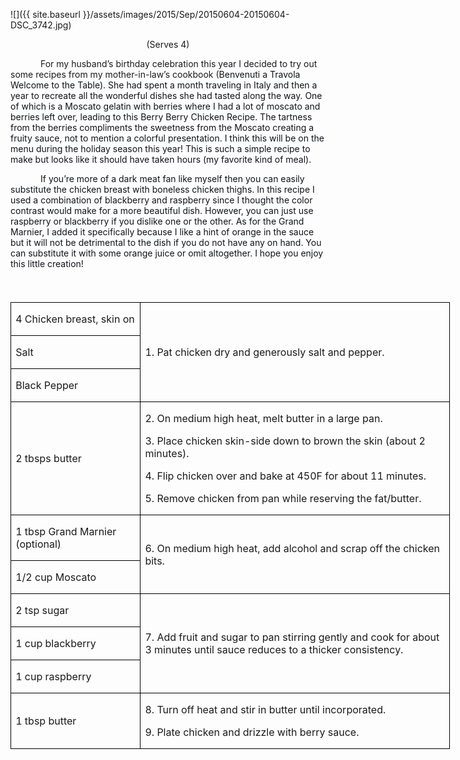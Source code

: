 ![]({{ site.baseurl }}/assets/images/2015/Sep/20150604-20150604-DSC_3742.jpg)

<p align=center style='text-align:center'><span>(Serves 4)</span></p>

<p style='text-indent:.5in'><span>For
my husband’s birthday celebration this year I decided to try out some recipes
from my mother-in-law’s cookbook (</span><span style='
color:#10131A'>Benvenuti a Travola Welcome to the Table). She had spent a month
traveling in Italy and then a year to recreate all the wonderful dishes she had
tasted along the way. One of which is a Moscato gelatin with berries where I
had a lot of moscato and berries left over, leading to this Berry Berry Chicken
Recipe. The tartness from the berries compliments the sweetness from the
Moscato creating a fruity sauce, not to mention a colorful presentation. I
think this will be on the menu during the holiday season this year! This is
such a simple recipe to make but looks like it should have taken hours (my
favorite kind of meal). </span></p>

<p style='text-indent:.5in'><span style='
color:#10131A'>If you’re more of a dark meat fan like myself then you can
easily substitute the chicken breast with boneless chicken thighs. In this
recipe I used a combination of blackberry and raspberry since I thought the
color contrast would make for a more beautiful dish. However, you can just use
raspberry or blackberry if you dislike one or the other. As for the Grand
Marnier, I added it specifically because I like a hint of orange in the sauce
but it will not be detrimental to the dish if you do not have any on hand. You
can substitute it with some orange juice or omit altogether. I hope you enjoy
this little creation!</span></p>

<p><span style='font-size:14.0pt;'>&nbsp;</span></p>

<table border=1 cellspacing=0 cellpadding=0 width=527
 style='width:527.05pt;border-collapse:collapse;border:none'>
 <tr style='height:18.8pt'>
  <td width=149 style='width:149.3pt;border:solid windowtext 1.0pt;padding:
  0in 5.4pt 0in 5.4pt;height:18.8pt'>
  <p><span>4 Chicken breast, skin on</span></p>
  </td>
  <td width=378 rowspan=3 style='width:377.75pt;border:solid windowtext 1.0pt;
  border-left:none;padding:0in 5.4pt 0in 5.4pt;height:18.8pt'>
  <p><span>1. Pat chicken dry and
  generously salt and pepper.</span></p>
  </td>
 </tr>
 <tr style='height:18.8pt'>
  <td width=149 style='width:149.3pt;border:solid windowtext 1.0pt;border-top:
  none;padding:0in 5.4pt 0in 5.4pt;height:18.8pt'>
  <p><span>Salt</span></p>
  </td>
 </tr>
 <tr style='height:18.8pt'>
  <td width=149 style='width:149.3pt;border:solid windowtext 1.0pt;border-top:
  none;padding:0in 5.4pt 0in 5.4pt;height:18.8pt'>
  <p><span>Black Pepper</span></p>
  </td>
 </tr>
 <tr style='height:18.8pt'>
  <td width=149 style='width:149.3pt;border:solid windowtext 1.0pt;border-top:
  none;padding:0in 5.4pt 0in 5.4pt;height:18.8pt'>
  <p><span>2 tbsps butter</span></p>
  </td>
  <td width=378 style='width:377.75pt;border-top:none;border-left:none;
  border-bottom:solid windowtext 1.0pt;border-right:solid windowtext 1.0pt;
  padding:0in 5.4pt 0in 5.4pt;height:18.8pt'>
  <p><span>2. On medium high heat,
  melt butter in a large pan.</span></p>
  <p><span>3. Place chicken skin-side
  down to brown the skin (about 2 minutes).</span></p>
  <p><span>4. Flip chicken over and
  bake at 450F for about 11 minutes.</span></p>
  <p><span>5. Remove chicken from pan
  while reserving the fat/butter.</span></p>
  </td>
 </tr>
 <tr style='height:18.8pt'>
  <td width=149 style='width:149.3pt;border:solid windowtext 1.0pt;border-top:
  none;padding:0in 5.4pt 0in 5.4pt;height:18.8pt'>
  <p><span>1 tbsp Grand Marnier (optional)</span></p>
  </td>
  <td width=378 rowspan=2 style='width:377.75pt;border-top:none;border-left:
  none;border-bottom:solid windowtext 1.0pt;border-right:solid windowtext 1.0pt;
  padding:0in 5.4pt 0in 5.4pt;height:18.8pt'>
  <p><span>6. On medium high heat,
  add alcohol and scrap off the chicken bits.</span></p>
  </td>
 </tr>
 <tr style='height:18.8pt'>
  <td width=149 style='width:149.3pt;border:solid windowtext 1.0pt;border-top:
  none;padding:0in 5.4pt 0in 5.4pt;height:18.8pt'>
  <p><span>1/2 cup Moscato</span></p>
  </td>
 </tr>
 <tr style='height:18.8pt'>
  <td width=149 style='width:149.3pt;border:solid windowtext 1.0pt;border-top:
  none;padding:0in 5.4pt 0in 5.4pt;height:18.8pt'>
  <p><span>2 tsp sugar</span></p>
  </td>
  <td width=378 rowspan=3 style='width:377.75pt;border-top:none;border-left:
  none;border-bottom:solid windowtext 1.0pt;border-right:solid windowtext 1.0pt;
  padding:0in 5.4pt 0in 5.4pt;height:18.8pt'>
  <p><span>7. Add fruit and sugar to
  pan stirring gently and cook for about 3 minutes until sauce reduces to a
  thicker consistency.</span></p>
  </td>
 </tr>
 <tr style='height:18.8pt'>
  <td width=149 style='width:149.3pt;border:solid windowtext 1.0pt;border-top:
  none;padding:0in 5.4pt 0in 5.4pt;height:18.8pt'>
  <p><span>1 cup blackberry</span></p>
  </td>
 </tr>
 <tr style='height:18.8pt'>
  <td width=149 style='width:149.3pt;border:solid windowtext 1.0pt;border-top:
  none;padding:0in 5.4pt 0in 5.4pt;height:18.8pt'>
  <p><span>1 cup raspberry</span></p>
  </td>
 </tr>
 <tr style='height:18.8pt'>
  <td width=149 style='width:149.3pt;border:solid windowtext 1.0pt;border-top:
  none;padding:0in 5.4pt 0in 5.4pt;height:18.8pt'>
  <p><span>1 tbsp butter</span></p>
  </td>
  <td width=378 style='width:377.75pt;border-top:none;border-left:none;
  border-bottom:solid windowtext 1.0pt;border-right:solid windowtext 1.0pt;
  padding:0in 5.4pt 0in 5.4pt;height:18.8pt'>
  <p><span>8. Turn off heat and stir
  in butter until incorporated.</span></p>
  <p><span>9. Plate chicken and
  drizzle with berry sauce.</span></p>
  </td>
 </tr>
</table>